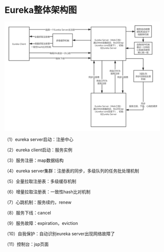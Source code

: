 # Eureka整体架构图

![Eureka整体架构](15-Eureka整体架构汇总.assets/Eureka整体架构.png)

（1）eureka server启动：注册中心

（2）eureka client启动：服务实例

（3）服务注册：map数据结构

（4）eureka server集群：注册表的同步，多级队列的任务批处理机制

（5）全量拉取注册表：多级缓存机制

（6）增量拉取注册表：一致性hash比对机制

（7）心跳机制：服务续约，renew

（8）服务下线：cancel

（9）服务故障：expiration，eviction

（10）自我保护：自动识别eureka server出现网络故障了

（11）控制台：jsp页面
